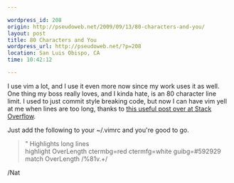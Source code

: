 ```yaml
---

wordpress_id: 208
origin: http://pseudoweb.net/2009/09/13/80-characters-and-you/
layout: post
title: 80 Characters and You
wordpress_url: http://pseudoweb.net/?p=208
location: San Luis Obispo, CA
time: 10:42:12

---
```

I use vim a lot, and I use it even more now since my work uses it as well. One thing my boss really loves, and I kinda hate, is an 80 character line limit. I used to just commit style breaking code, but now I can have vim yell at me when lines are too long, thanks to <a href="http://stackoverflow.com/questions/235439/vim-80-column-layout-concerns">this useful post over at Stack Overflow</a>.

Just add the following to your ~/.vimrc and you're good to go.

> &quot; Highlights long lines  
> highlight OverLength ctermbg=red ctermfg=white guibg=#592929  
> match OverLength /\%81v.\+/  

/Nat
